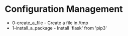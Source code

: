 # Configuration Management
- 0-create_a_file - Create a file in /tmp
- 1-install_a_package - Install 'flask' from 'pip3'
